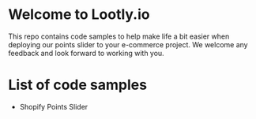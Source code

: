 #  Welcome to Lootly.io
This repo contains code samples to help make life a bit easier when deploying our points slider to your e-commerce project. We welcome any feedback and look forward to working with you.

#  List of code samples
*  Shopify Points Slider
